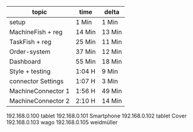 | topic              | time   | delta  |
| ------------------ | ------ | ------ |
| setup              | 1 Min  | 1 Min  |
| MachineFish + reg  | 14 Min | 13 Min |
| TaskFish + reg     | 25 Min | 11 Min |
| Order-system       | 37 Min | 12 Min |
| Dashboard          | 55 Min | 18 Min |
| Style + testing    | 1:04 H | 9 Min  |
| connector Settings | 1:07 H | 3 Min  |
| MachineConnector 1 | 1:56 H | 49 Min |
| MachineConnector 2 | 2:10 H | 14 Min |

192.168.0.100 tablet
192.168.0.101 Smartphone
192.168.0.102 tablet Cover
192.168.0.103 wago
192.168.0.105 weidmüller
